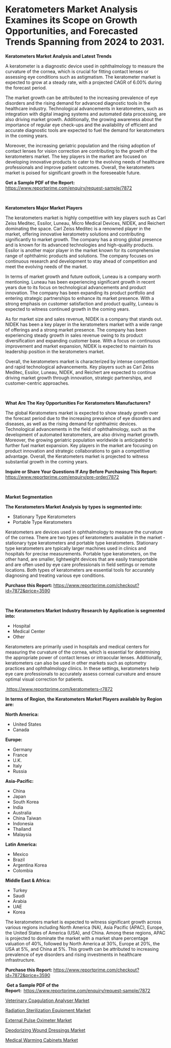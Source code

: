 <p><h1>Keratometers Market Analysis Examines its Scope on Growth Opportunities, and Forecasted Trends Spanning from 2024 to 2031.</h1></p><p><strong>Keratometers Market Analysis and Latest Trends</strong></p>
<p><p>A keratometer is a diagnostic device used in ophthalmology to measure the curvature of the cornea, which is crucial for fitting contact lenses or assessing eye conditions such as astigmatism. The keratometer market is expected to grow at a steady rate, with a projected CAGR of 6.00% during the forecast period. </p><p>The market growth can be attributed to the increasing prevalence of eye disorders and the rising demand for advanced diagnostic tools in the healthcare industry. Technological advancements in keratometers, such as integration with digital imaging systems and automated data processing, are also driving market growth. Additionally, the growing awareness about the importance of regular eye check-ups and the availability of efficient and accurate diagnostic tools are expected to fuel the demand for keratometers in the coming years.</p><p>Moreover, the increasing geriatric population and the rising adoption of contact lenses for vision correction are contributing to the growth of the keratometers market. The key players in the market are focused on developing innovative products to cater to the evolving needs of healthcare professionals and improve patient outcomes. Overall, the keratometers market is poised for significant growth in the foreseeable future.</p></p>
<p><strong>Get a Sample PDF of the Report:&nbsp;</strong> <a href="https://www.reportprime.com/enquiry/request-sample/7872">https://www.reportprime.com/enquiry/request-sample/7872</a></p>
<p>&nbsp;</p>
<p><strong>Keratometers Major Market Players</strong></p>
<p><p>The keratometers market is highly competitive with key players such as Carl Zeiss Meditec, Essilor, Luneau, Micro Medical Devices, NIDEK, and Reichert dominating the space. Carl Zeiss Meditec is a renowned player in the market, offering innovative keratometry solutions and contributing significantly to market growth. The company has a strong global presence and is known for its advanced technologies and high-quality products. Essilor is another major player in the market known for its comprehensive range of ophthalmic products and solutions. The company focuses on continuous research and development to stay ahead of competition and meet the evolving needs of the market.</p><p>In terms of market growth and future outlook, Luneau is a company worth mentioning. Luneau has been experiencing significant growth in recent years due to its focus on technological advancements and product innovation. The company has been expanding its product portfolio and entering strategic partnerships to enhance its market presence. With a strong emphasis on customer satisfaction and product quality, Luneau is expected to witness continued growth in the coming years.</p><p>As for market size and sales revenue, NIDEK is a company that stands out. NIDEK has been a key player in the keratometers market with a wide range of offerings and a strong market presence. The company has been experiencing steady growth in sales revenue owing to its product diversification and expanding customer base. With a focus on continuous improvement and market expansion, NIDEK is expected to maintain its leadership position in the keratometers market.</p><p>Overall, the keratometers market is characterized by intense competition and rapid technological advancements. Key players such as Carl Zeiss Meditec, Essilor, Luneau, NIDEK, and Reichert are expected to continue driving market growth through innovation, strategic partnerships, and customer-centric approaches.</p></p>
<p>&nbsp;</p>
<p><strong>What Are The Key Opportunities For Keratometers Manufacturers?</strong></p>
<p><p>The global Keratometers market is expected to show steady growth over the forecast period due to the increasing prevalence of eye disorders and diseases, as well as the rising demand for ophthalmic devices. Technological advancements in the field of ophthalmology, such as the development of automated keratometers, are also driving market growth. Moreover, the growing geriatric population worldwide is anticipated to further fuel market expansion. Key players in the market are focusing on product innovation and strategic collaborations to gain a competitive advantage. Overall, the Keratometers market is projected to witness substantial growth in the coming years.</p></p>
<p><strong>Inquire or Share Your Questions If Any Before Purchasing This Report:</strong> <a href="https://www.reportprime.com/enquiry/pre-order/7872">https://www.reportprime.com/enquiry/pre-order/7872</a></p>
<p>&nbsp;</p>
<p><strong>Market Segmentation</strong></p>
<p><strong>The Keratometers Market Analysis by types is segmented into:</strong></p>
<p><ul><li>Stationary Type Keratometers</li><li>Portable Type Keratometers</li></ul></p>
<p><p>Keratometers are devices used in ophthalmology to measure the curvature of the cornea. There are two types of keratometers available in the market - stationary type keratometers and portable type keratometers. Stationary type keratometers are typically larger machines used in clinics and hospitals for precise measurements. Portable type keratometers, on the other hand, are smaller, lightweight devices that are easily transportable and are often used by eye care professionals in field settings or remote locations. Both types of keratometers are essential tools for accurately diagnosing and treating various eye conditions.</p></p>
<p><strong>Purchase this Report:&nbsp;</strong><a href="https://www.reportprime.com/checkout?id=7872&price=3590">https://www.reportprime.com/checkout?id=7872&price=3590</a></p>
<p>&nbsp;</p>
<p><strong>The Keratometers Market Industry Research by Application is segmented into:</strong></p>
<p><ul><li>Hospital</li><li>Medical Center</li><li>Other</li></ul></p>
<p><p>Keratometers are primarily used in hospitals and medical centers for measuring the curvature of the cornea, which is essential for determining the appropriate power of contact lenses or intraocular lenses. Additionally, keratometers can also be used in other markets such as optometry practices and ophthalmology clinics. In these settings, keratometers help eye care professionals to accurately assess corneal curvature and ensure optimal visual correction for patients.</p></p>
<p><a href="https://www.reportprime.com/keratometers-r7872">&nbsp;https://www.reportprime.com/keratometers-r7872</a></p>
<p><strong>In terms of Region, the Keratometers Market Players available by Region are:</strong></p>
<p>
    <p> <strong> North America: </strong>
        <ul>
            <li>United States</li>
            <li>Canada</li>
        </ul>
        </p> 
    <p> <strong> Europe: </strong>
        <ul>
            <li>Germany</li>
            <li>France</li>
            <li>U.K.</li>
            <li>Italy</li>
            <li>Russia</li>
        </ul>
        </p> 
    <p> <strong> Asia-Pacific: </strong>
        <ul>
            <li>China</li>
            <li>Japan</li>
            <li>South Korea</li>
            <li>India</li>
            <li>Australia</li>
            <li>China Taiwan</li>
            <li>Indonesia</li>
            <li>Thailand</li>
            <li>Malaysia</li>
        </ul>
        </p> 
    <p> <strong> Latin America: </strong>
        <ul>
            <li>Mexico</li>
            <li>Brazil</li>
            <li>Argentina Korea</li>
            <li>Colombia</li>
        </ul>
        </p> 
    <p> <strong> Middle East & Africa: </strong>
        <ul>
            <li>Turkey</li>
            <li>Saudi</li>
            <li>Arabia</li>
            <li>UAE</li>
            <li>Korea</li>
        </ul>
    </p>
    </p>
<p><p>The keratometers market is expected to witness significant growth across various regions including North America (NA), Asia Pacific (APAC), Europe, the United States of America (USA), and China. Among these regions, APAC is projected to dominate the market with a market share percentage valuation of 40%, followed by North America at 30%, Europe at 20%, the USA at 5%, and China at 5%. This growth can be attributed to increasing prevalence of eye disorders and rising investments in healthcare infrastructure.</p></p>
<p><strong>Purchase this Report: </strong><a href="https://www.reportprime.com/checkout?id=7872&price=3590">https://www.reportprime.com/checkout?id=7872&price=3590</a></p>
<p>&nbsp;<strong>Get a Sample PDF of the Report:&nbsp;&nbsp;</strong><a href="https://www.reportprime.com/enquiry/request-sample/7872">https://www.reportprime.com/enquiry/request-sample/7872</a></p>
<p><strong></strong></p>
<p><p><a href="https://medium.com/@bsjdj3773/exploring-veterinary-coagulation-analyser-market-dynamics-revenue-analysis-and-growth-projections-424547d2d332">Veterinary Coagulation Analyser Market</a></p><p><a href="https://github.com/troySchroederhs/Market-Research-Report-List-1/blob/main/radiation-sterilization-equipment-market.md">Radiation Sterilization Equipment Market</a></p><p><a href="https://medium.com/@othaleffler2008/external-pulse-oximeter-market-forecast-global-market-trends-and-analysis-from-2024-to-2031-60471f9ec0cc">External Pulse Oximeter Market</a></p><p><a href="https://medium.com/@maxson5287/insights-into-the-deodorizing-wound-dressings-market-market-players-market-size-geographical-27d60a05d8e8">Deodorizing Wound Dressings Market</a></p><p><a href="https://github.com/caseyee25/Market-Research-Report-List-1/blob/main/medical-warming-cabinets-market.md">Medical Warming Cabinets Market</a></p></p>